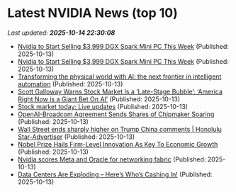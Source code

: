 # Latest NVIDIA News (top 10)
_Last updated: **2025-10-14 22:30:08**_

- [Nvidia to Start Selling $3,999 DGX Spark Mini PC This Week](https://uk.pcmag.com/ai/160707/nvidia-to-start-selling-3999-dgx-spark-mini-pc-this-week) (Published: 2025-10-13)
- [Nvidia to Start Selling $3,999 DGX Spark Mini PC This Week](https://me.pcmag.com/en/ai/32868/nvidia-to-start-selling-3999-dgx-spark-mini-pc-this-week) (Published: 2025-10-13)
- [Transforming the physical world with AI: the next frontier in intelligent automation](https://aws.amazon.com/blogs/machine-learning/transforming-the-physical-world-with-ai-the-next-frontier-in-intelligent-automation/) (Published: 2025-10-13)
- [Scott Galloway Warns Stock Market Is a ‘Late-Stage Bubble’: ‘America Right Now is a Giant Bet On AI’](https://www.mediaite.com/media/podcasts/scott-galloway-warns-stock-market-is-a-late-stage-bubble-america-right-now-is-a-giant-bet-on-ai/) (Published: 2025-10-13)
- [Stock market today: Live updates](https://www.cnbc.com/2025/10/13/stock-market-today-live-updates.html) (Published: 2025-10-13)
- [OpenAI-Broadcom Agreement Sends Shares of Chipmaker Soaring](https://financialpost.com/pmn/business-pmn/openai-broadcom-agreement-sends-shares-of-chipmaker-soaring) (Published: 2025-10-13)
- [Wall Street ends sharply higher on Trump China comments | Honolulu Star-Advertiser](https://www.staradvertiser.com/2025/10/13/breaking-news/wall-street-ends-sharply-higher-on-trump-china-comments/) (Published: 2025-10-13)
- [Nobel Prize Hails Firm-Level Innovation As Key To Economic Growth](https://www.forbes.com/sites/stevedenning/2025/10/13/nobel-prize-hails-firm-level-innovation-as-key-to-economic-growth/) (Published: 2025-10-13)
- [Nvidia scores Meta and Oracle for networking fabric](https://www.computerweekly.com/news/366632665/Nvidia-scores-Meta-and-Oracle-for-networking-fabric) (Published: 2025-10-13)
- [Data Centers Are Exploding – Here’s Who’s Cashing In!](https://biztoc.com/x/390616e488d4ffb3) (Published: 2025-10-13)
